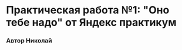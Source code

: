 # Практическая работа №1: "Оно тебе надо" от Яндекс практикум
<!-- https://github.com/Nickolaussss/ono-tebe-nado -->
### Автор Николай
